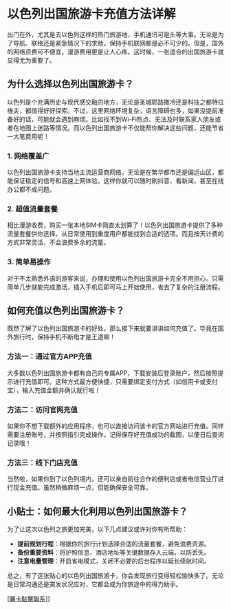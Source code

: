 # 以色列出国旅游卡充值方法详解

出门在外，尤其是去以色列这样的热门旅游地，手机通讯可是头等大事。无论是为了导航、联络还是紧急情况下的求助，保持手机联网都是必不可少的。但是，国外的网络资费可不便宜，漫游费用更是让人心疼。这时候，一张适合的出国旅游卡就显得尤为重要了。

## 为什么选择以色列出国旅游卡？

以色列是个充满历史与现代感交融的地方，无论是圣城耶路撒冷还是科技之都特拉维夫，都值得好好探索。不过，这里网络环境复杂，语言障碍也多，如果没提前准备好的话，可能就会遇到麻烦。比如找不到Wi-Fi热点、无法及时联系家人朋友或者在地图上迷路等情况。而以色列出国旅游卡不仅能帮你解决这些问题，还能节省一大笔费用呢！

### 1. 网络覆盖广
以色列出国旅游卡支持当地主流运营商网络，无论是在繁华都市还是偏远山区，都能保证稳定的信号和高速上网体验。这样你就可以随时刷抖音、看新闻，甚至在线办公都不成问题。

### 2. 超值流量套餐
相比漫游收费，购买一张本地SIM卡简直太划算了！以色列出国旅游卡提供了多种流量套餐供你选择，从日常使用到重度用户都能找到合适的选项。而且按天计费的方式非常灵活，不会浪费多余的流量。

### 3. 简单易操作
对于不太熟悉外语的游客来说，办理和使用以色列出国旅游卡完全不用担心。只需简单几步就能完成激活，插入手机后即可马上开始使用，省去了复杂的注册流程。

## 如何充值以色列出国旅游卡？

既然了解了以色列出国旅游卡的好处，那么接下来就要讲讲如何充值了。毕竟在国外旅行时，保持手机不断电才是王道嘛！

### 方法一：通过官方APP充值
大多数以色列出国旅游卡都有自己的专属APP，下载安装后登录账户，然后按照提示进行充值即可。这种方式最方便快捷，只需要绑定支付方式（如信用卡或支付宝），输入充值金额并确认就行啦！

### 方法二：访问官网充值
如果你不想下载额外的应用程序，也可以直接访问该卡的官方网站进行充值。同样需要注册账号，并按照指引完成操作。记得保存好充值成功的截图，以便日后查询记录哦！

### 方法三：线下门店充值
当然啦，如果你到了以色列境内，还可以亲自前往合作的便利店或者电信营业厅进行现金充值。虽然稍微麻烦一点，但能确保安全可靠。

## 小贴士：如何最大化利用以色列出国旅游卡？

为了让这次以色列之旅更加完美，以下几点建议或许对你有所帮助：

- **提前规划行程**：根据你的旅行计划选择合适的流量套餐，避免浪费资源。
- **备份重要资料**：将护照信息、酒店地址等关键数据存入云端，以防丢失。
- **注意电量管理**：开启省电模式，关闭不必要的后台程序以延长续航时间。

总之，有了这张贴心的以色列出国旅游卡，你会发现旅行变得轻松愉快多了。无论是日常沟通还是突发状况应对，它都会成为你旅途中的得力助手。

[[購卡點擊聯系](https://t.me/s/esim1088)]]